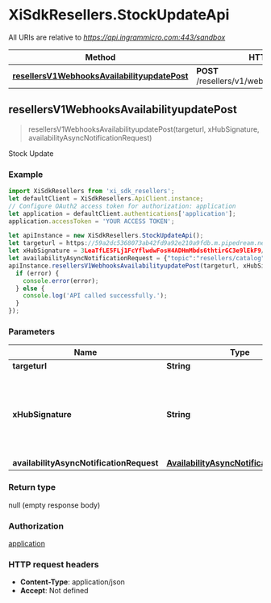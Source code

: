 # XiSdkResellers.StockUpdateApi

All URIs are relative to *https://api.ingrammicro.com:443/sandbox*

Method | HTTP request | Description
------------- | ------------- | -------------
[**resellersV1WebhooksAvailabilityupdatePost**](StockUpdateApi.md#resellersV1WebhooksAvailabilityupdatePost) | **POST** /resellers/v1/webhooks/availabilityupdate | Stock Update



## resellersV1WebhooksAvailabilityupdatePost

> resellersV1WebhooksAvailabilityupdatePost(targeturl, xHubSignature, availabilityAsyncNotificationRequest)

Stock Update

### Example

```javascript
import XiSdkResellers from 'xi_sdk_resellers';
let defaultClient = XiSdkResellers.ApiClient.instance;
// Configure OAuth2 access token for authorization: application
let application = defaultClient.authentications['application'];
application.accessToken = 'YOUR ACCESS TOKEN';

let apiInstance = new XiSdkResellers.StockUpdateApi();
let targeturl = https://59a2dc5368073ab42fd9a92e210a9fdb.m.pipedream.net/; // String | The webhook url where the request needs to sent.
let xHubSignature = 3LeaTfLE5FLj1FcYflwdwFosH4ADHmMbds6thtirGC3e9lEkF9/1pt4T2fQQGlxf40EznDBER0b60M75K6ZW0A==; // String | Ingram Micro creates a signature token by use of a secret key + Event ID. The algorithm to generate the secret ley is given at link https://developer.ingrammicro.com/reseller/article/how-use-webhook-secret-key. Use the event Id in the below sample along with your secret key to generate the key. Alternatively, to send try this out, use a random text to see how it works.
let availabilityAsyncNotificationRequest = {"topic":"resellers/catalog","event":"im::updated","eventTimeStamp":"2021-11-01T13:02:06.369Z","eventId":"AH7ESSIWSIO22Y77DD","resource":[{"eventType":"IM::STOCK_UPDATE","ingramPartNumber":"5CX579","vendorPartNumber":"710412-001-BTI","vendorName":"BATTERY TECHNOLOGY INC.","upcCode":"0886734869201","skuStatus":null,"backOrderFlag":"Y","totalAvailability":"120","links":[{"topic":"orders","href":"/resellers/v5/catalog/5CX579","type":"GET"}]},{"eventType":"IM::STOCK_UPDATE","ingramPartNumber":"5CT275","vendorPartNumber":"AC-U90W-HP","vendorName":"BATTERY TECHNOLOGY INC.","upcCode":"0745473120182","skuStatus":null,"backOrderFlag":"Y","totalAvailability":"120","links":[{"topic":"orders","href":"/resellers/v5/catalog/5CT275","type":"GET"}]}]}; // AvailabilityAsyncNotificationRequest | 
apiInstance.resellersV1WebhooksAvailabilityupdatePost(targeturl, xHubSignature, availabilityAsyncNotificationRequest, (error, data, response) => {
  if (error) {
    console.error(error);
  } else {
    console.log('API called successfully.');
  }
});
```

### Parameters


Name | Type | Description  | Notes
------------- | ------------- | ------------- | -------------
 **targeturl** | **String**| The webhook url where the request needs to sent. | 
 **xHubSignature** | **String**| Ingram Micro creates a signature token by use of a secret key + Event ID. The algorithm to generate the secret ley is given at link https://developer.ingrammicro.com/reseller/article/how-use-webhook-secret-key. Use the event Id in the below sample along with your secret key to generate the key. Alternatively, to send try this out, use a random text to see how it works. | 
 **availabilityAsyncNotificationRequest** | [**AvailabilityAsyncNotificationRequest**](AvailabilityAsyncNotificationRequest.md)|  | 

### Return type

null (empty response body)

### Authorization

[application](../README.md#application)

### HTTP request headers

- **Content-Type**: application/json
- **Accept**: Not defined

